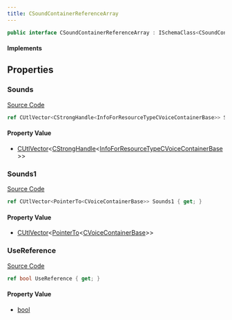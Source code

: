 ```yaml
---
title: CSoundContainerReferenceArray
---
```


```csharp
public interface CSoundContainerReferenceArray : ISchemaClass<CSoundContainerReferenceArray>, ISchemaField, ISchemaClass, INativeHandle
```

#### Implements

## Properties

### Sounds

[Source Code](https://github.com/swiftly-solution/swiftlys2/blob/beta/managed/src/SwiftlyS2.Generated/Schemas/Interfaces/CSoundContainerReferenceArray.cs#L18)

```csharp
ref CUtlVector<CStrongHandle<InfoForResourceTypeCVoiceContainerBase>> Sounds { get; }
```

#### Property Value

- [CUtlVector](/docs/api/-1)<[CStrongHandle](/docs/api/shared/natives/cstronghandle-1)<[InfoForResourceTypeCVoiceContainerBase](/docs/api/shared/schemadefinitions/infoforresourcetypecvoicecontainerbase)>>

### Sounds1

[Source Code](https://github.com/swiftly-solution/swiftlys2/blob/beta/managed/src/SwiftlyS2.Generated/Schemas/Interfaces/CSoundContainerReferenceArray.cs#L20)

```csharp
ref CUtlVector<PointerTo<CVoiceContainerBase>> Sounds1 { get; }
```

#### Property Value

- [CUtlVector](/docs/api/-1)<[PointerTo](/docs/api/shared/natives/pointerto-1)<[CVoiceContainerBase](/docs/api/shared/schemadefinitions/cvoicecontainerbase)>>

### UseReference

[Source Code](https://github.com/swiftly-solution/swiftlys2/blob/beta/managed/src/SwiftlyS2.Generated/Schemas/Interfaces/CSoundContainerReferenceArray.cs#L16)

```csharp
ref bool UseReference { get; }
```

#### Property Value

- [bool](https://learn.microsoft.com/dotnet/api/system.boolean)

